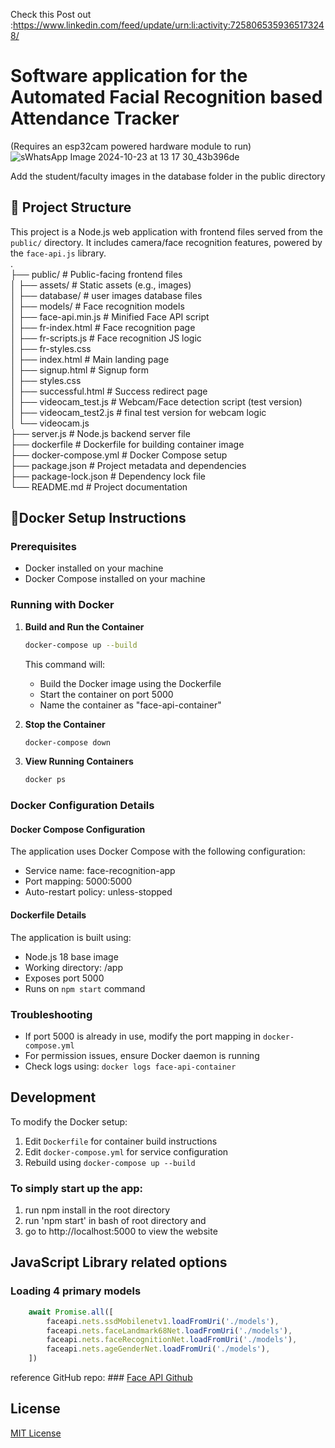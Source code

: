 Check this Post out :https://www.linkedin.com/feed/update/urn:li:activity:7258065359365173248/
# Software application for the Automated Facial Recognition based Attendance Tracker
(Requires an esp32cam powered hardware module to run)
![sWhatsApp Image 2024-10-23 at 13 17 30_43b396de](https://github.com/user-attachments/assets/2385c62f-c1ee-4dc6-9b01-7be2c772a4bb)

 Add the student/faculty images in the database folder in the public directory

## 📁 Project Structure

This project is a Node.js web application with frontend files served from the `public/` directory. It includes camera/face recognition features, powered by the `face-api.js` library.  
.  
├── public/ # Public-facing frontend files  
│ ├── assets/ # Static assets (e.g., images)  
│ ├── database/ # user images database files  
│ ├── models/ # Face recognition models  
│ ├── face-api.min.js # Minified Face API script  
│ ├── fr-index.html # Face recognition page  
│ ├── fr-scripts.js # Face recognition JS logic  
│ ├── fr-styles.css   
│ ├── index.html # Main landing page  
│ ├── signup.html # Signup form  
│ ├── styles.css   
│ ├── successful.html # Success redirect page  
│ ├── videocam_test.js # Webcam/Face detection script (test version)  
│ ├── videocam_test2.js # final test version for webcam logic  
│ └── videocam.js  
├── server.js # Node.js backend server file  
├── dockerfile # Dockerfile for building container image  
├── docker-compose.yml # Docker Compose setup  
├── package.json # Project metadata and dependencies  
├── package-lock.json # Dependency lock file  
└── README.md # Project documentation  
  



## 🐳Docker Setup Instructions

### Prerequisites
- Docker installed on your machine
- Docker Compose installed on your machine

### Running with Docker

1. **Build and Run the Container**
   ```bash
   docker-compose up --build
   ```
   This command will:
   - Build the Docker image using the Dockerfile
   - Start the container on port 5000
   - Name the container as "face-api-container"

2. **Stop the Container**
   ```bash
   docker-compose down
   ```

3. **View Running Containers**
   ```bash
   docker ps
   ```

### Docker Configuration Details

#### Docker Compose Configuration
The application uses Docker Compose with the following configuration:
- Service name: face-recognition-app
- Port mapping: 5000:5000
- Auto-restart policy: unless-stopped

#### Dockerfile Details
The application is built using:
- Node.js 18 base image
- Working directory: /app
- Exposes port 5000
- Runs on `npm start` command

### Troubleshooting
- If port 5000 is already in use, modify the port mapping in `docker-compose.yml`
- For permission issues, ensure Docker daemon is running
- Check logs using: `docker logs face-api-container`

## Development

To modify the Docker setup:
1. Edit `Dockerfile` for container build instructions
2. Edit `docker-compose.yml` for service configuration
3. Rebuild using `docker-compose up --build`

### To simply start up the app:
1. run npm install in the root directory
2. run 'npm start' in bash of root directory and
3. go to http://localhost:5000 to view the website


## JavaScript Library related options
### Loading 4 primary models
``` javascript
    await Promise.all([
        faceapi.nets.ssdMobilenetv1.loadFromUri('./models'),
        faceapi.nets.faceLandmark68Net.loadFromUri('./models'),
        faceapi.nets.faceRecognitionNet.loadFromUri('./models'),
        faceapi.nets.ageGenderNet.loadFromUri('./models'),
    ])
```

reference GitHub repo: ### [Face API Github](https://github.com/justadudewhohacks/face-api.js)

## License
[MIT License](https://github.com/MustafaAjnawala/Muskaan-Facial-Recognition-based-Attendance-Tracker/blob/main/LICENSE)
